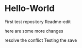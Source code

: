 # Hello-World
First test repository
Readme-edit

here are some more changes

resolve the conflict
Testing the save


